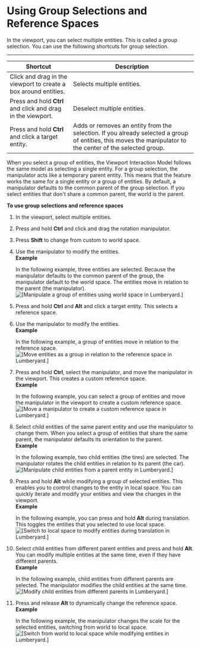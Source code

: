 # Using Group Selections and Reference Spaces<a name="group-selections-reference-spaces"></a>

In the viewport, you can select multiple entities\. This is called a group selection\. You can use the following shortcuts for group selection\.


****  

| Shortcut | Description | 
| --- | --- | 
| Click and drag in the viewport to create a box around entities\. |  Selects multiple entities\.  | 
|  Press and hold **Ctrl** and click and drag in the viewport\.  | Deselect multiple entities\. | 
|  Press and hold **Ctrl** and click a target entity\.  |  Adds or removes an entity from the selection\. If you already selected a group of entities, this moves the manipulator to the center of the selected group\.  | 

When you select a group of entities, the Viewport Interaction Model follows the same model as selecting a single entity\. For a group selection, the manipulator acts like a temporary parent entity\. This means that the feature works the same for a single entity or a group of entities\. By default, a manipulator defaults to the common parent of the group selection\. If you select entities that don't share a common parent, the world is the parent\. 

**To use group selections and reference spaces**

1. In the viewport, select multiple entities\.

1. Press and hold **Ctrl** and click and drag the rotation manipulator\.

1. Press **Shift** to change from custom to world space\.

1. Use the manipulator to modify the entities\.  
**Example**  

   In the following example, three entities are selected\. Because the manipulator defaults to the common parent of the group, the manipulator default to the world space\. The entities move in relation to the parent \(the manipulator\)\.   
![\[Manipulate a group of entities using world space in Lumberyard.\]](http://docs.aws.amazon.com/lumberyard/latest/userguide/images/viewportinteractionmodel/viewport-selection-model-6.gif)

1. Press and hold **Ctrl** and **Alt** and click a target entity\. This selects a reference space\. 

1. Use the manipulator to modify the entities\.  
**Example**  

   In the following example, a group of entities move in relation to the reference space\.  
![\[Move entities as a group in relation to the reference space in Lumberyard.\]](http://docs.aws.amazon.com/lumberyard/latest/userguide/images/viewport-selection-model-7.gif)

1. Press and hold **Ctrl**, select the manipulator, and move the manipulator in the viewport\. This creates a custom reference space\.  
**Example**  

   In the following example, you can select a group of entities and move the manipulator in the viewport to create a custom reference space\.  
![\[Move a manipulator to create a custom reference space in Lumberyard.\]](http://docs.aws.amazon.com/lumberyard/latest/userguide/images/viewportinteractionmodel/viewport-selection-model-8.gif)

1. Select child entities of the same parent entity and use the manipulator to change them\. When you select a group of entities that share the same parent, the manipulator defaults its orientation to the parent\.  
**Example**  

   In the following example, two child entities \(the tires\) are selected\. The manipulator rotates the child entities in relation to its parent \(the car\)\.  
![\[Manipulate child entities from a parent entity in Lumberyard.\]](http://docs.aws.amazon.com/lumberyard/latest/userguide/images/viewportinteractionmodel/viewport-selection-model-9.gif)

1. Press and hold **Alt** while modifying a group of selected entities\. This enables you to control changes to the entity in local space\. You can quickly iterate and modify your entities and view the changes in the viewport\.  
**Example**  

   In the following example, you can press and hold **Alt** during translation\. This toggles the entities that you selected to use local space\.  
![\[Switch to local space to modify entities during translation in Lumberyard.\]](http://docs.aws.amazon.com/lumberyard/latest/userguide/images/viewportinteractionmodel/viewport-selection-model-10.gif)

1. Select child entities from different parent entities and press and hold **Alt**\. You can modify multiple entities at the same time, even if they have different parents\.  
**Example**  

   In the following example, child entities from different parents are selected\. The manipulator modifies the child entities at the same time\.  
![\[Modify child entities from different parents in Lumberyard.\]](http://docs.aws.amazon.com/lumberyard/latest/userguide/images/viewportinteractionmodel/viewport-selection-model-11.gif)

1. Press and release **Alt** to dynamically change the reference space\.  
**Example**  

   In the following example, the manipulator changes the scale for the selected entities, switching from world to local space\.  
![\[Switch from world to local space while modifying entities in Lumberyard.\]](http://docs.aws.amazon.com/lumberyard/latest/userguide/images/viewportinteractionmodel/viewport-selection-model-12.gif)